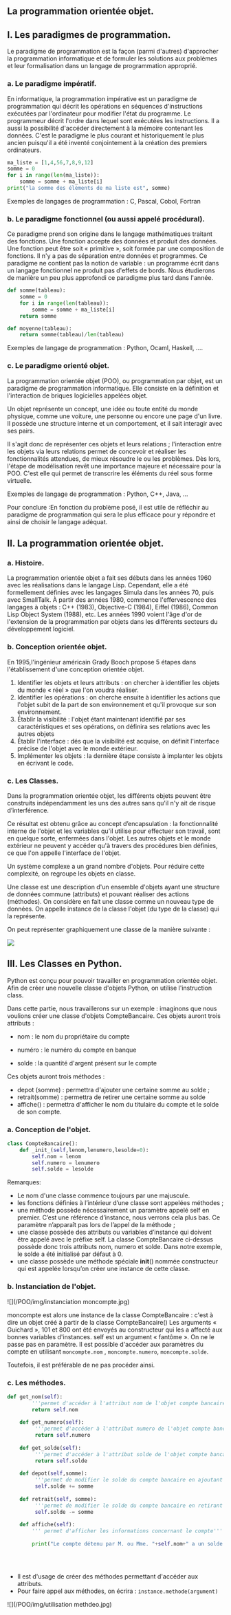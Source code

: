 ## La programmation orientée objet. 



## I. Les paradigmes de programmation. 

Le paradigme de programmation est la façon (parmi d'autres) d'approcher la programmation informatique et de formuler les solutions aux problèmes et leur formalisation dans un langage de programmation approprié.

### a. Le paradigme impératif. 

En informatique, la programmation impérative est un paradigme de programmation qui décrit les opérations en séquences d'instructions exécutées par l'ordinateur pour modifier l'état du programme.
Le programmeur décrit l'ordre dans lequel sont exécutées les instructions. Il a aussi la possibilité d'accéder  directement à la mémoire contenant les données. 
C'est le paradigme le plus courant et historiquement le plus ancien puisqu'il a été inventé conjointement à la création des premiers ordinateurs. 

```python
ma_liste = [1,4,56,7,8,9,12]
somme = 0
for i in range(len(ma_liste)):
	somme = somme + ma_liste[i]
print("la somme des élèments de ma liste est", somme)
```

Exemples de langages de programmation : C, Pascal, Cobol, Fortran

### b. Le paradigme fonctionnel (ou aussi appelé procédural). 

Ce paradigme prend son origine dans le langage mathématiques traitant des fonctions. 
Une fonction accepte des données et produit des données. 
Une fonction peut être soit « primitive », soit formée par une composition de fonctions. Il n'y a pas de séparation entre données et programmes. 
Ce paradigme ne contient pas la notion de variable : un programme écrit dans un langage fonctionnel ne produit pas d'effets de bords. Nous étudierons de manière un peu plus approfondi ce paradigme plus tard dans l'année.

 

```python
def somme(tableau):
    somme = 0
    for i in range(len(tableau)):
        somme = somme + ma_liste[i]
    return somme

def moyenne(tableau): 
    return somme(tableau)/len(tableau)

```

Exemples de langage de programmation :  Python, Ocaml, Haskell, ….

### c. Le paradigme orienté objet. 

La programmation orientée objet (POO), ou programmation par objet, est un paradigme de programmation informatique. Elle consiste en la définition et l'interaction de briques logicielles appelées objet.

Un objet représente un concept, une idée ou toute entité du monde physique, comme une voiture, une personne ou encore une page d'un livre. Il possède une structure interne et un comportement, et il sait interagir avec ses pairs. 

Il s'agit donc de représenter ces objets et leurs relations ; l'interaction entre les objets via leurs relations permet de concevoir et réaliser les fonctionnalités attendues, de mieux résoudre le ou les problèmes.
Dès lors, l'étape de modélisation revêt une importance majeure et nécessaire pour la POO. C'est elle qui permet de transcrire les éléments du réel sous forme virtuelle.

Exemples de langage de programmation : Python, C++, Java, ...





Pour conclure :En fonction du problème posé, il est utile de réfléchir au paradigme de programmation qui sera le plus efficace pour y répondre et ainsi de choisir le langage adéquat. 

## II. La programmation orientée objet. 



### a. Histoire. 

La programmation orientée objet a fait ses débuts dans les années 1960 avec les réalisations dans le langage Lisp. Cependant, elle a été formellement définies avec les langages Simula dans les années 70, puis avec SmallTalk. 
À partir des années 1980, commence l'effervescence des langages à objets : C++ (1983), Objective-C (1984), Eiffel (1986), Common Lisp Object System (1988), etc. Les années 1990 voient l'âge d'or de l'extension de la programmation par objets dans les différents secteurs du développement logiciel.

### b. Conception orientée objet. 

En 1995,l'ingénieur américain Grady Booch propose 5 étapes dans l'établissement d'une conception orientée objet. 

1. Identifier les objets et leurs attributs : on chercher à identifier les objets du monde « réel » que l'on voudra réaliser.
2. Identifier les opérations : on cherche ensuite à identifier les actions que l'objet subit de la part de son environnement et qu'il provoque sur son environnement. 
3. Établir la visibilité : l'objet étant maintenant identifié par ses caractéristiques et ses opérations, on définira ses relations avec les autres objets
4. Établir l'interface : dés que la visibilité est acquise, on définit l'interface précise de l'objet avec le monde extérieur. 
5. Implémenter les objets : la dernière étape consiste à implanter les objets en écrivant le code. 

### c. Les Classes. 

Dans la programmation orientée objet, les différents objets peuvent être  construits indépendamment les uns des autres sans qu'il n'y ait de risque d’interférence. 

Ce résultat est obtenu grâce au concept d’encapsulation : la fonctionnalité interne de l'objet et les variables qu'il utilise pour effectuer son travail, sont en quelque sorte, enfermées dans l'objet. 
Les autres objets et le monde extérieur ne peuvent y accéder qu'à travers des procédures bien définies, ce que l'on appelle l'interface de l'objet. 

Un système complexe a un grand nombre d'objets. Pour réduire cette complexité, on regroupe les objets en classe. 

Une classe est une description d'un ensemble d'objets ayant une structure de données commune (attributs) et pouvant réaliser des actions (méthodes). On considère en fait une classe comme un nouveau type de données. On appelle instance de la classe l'objet (du type de la classe) qui la représente. 

On peut représenter graphiquement une classe de la manière suivante :

![](/POO/img/classes_cours.png)

## III. Les Classes en Python. 

Python est conçu pour pouvoir travailler en programmation orientée objet. 
Afin de créer une nouvelle classe d'objets Python, on utilise l'instruction class.

Dans cette partie, nous travaillerons sur un exemple : imaginons que nous voulions créer une classe d'objets CompteBancaire. 
Ces objets auront trois attributs :

- nom : le nom du propriétaire du compte

- numéro : le numéro du compte en banque

- solde : la quantité d'argent présent sur le compte

  

Ces objets auront trois méthodes :

- depot (somme) : permettra d'ajouter une certaine somme au solde ;
- retrait(somme) : permettra de retirer une certaine somme au solde
- affiche() : permettra d'afficher le nom du titulaire du compte et le solde de son compte.  

### a. Conception de l'objet. 

```python
class CompteBancaire():
	def _init_(self,lenom,lenumero,lesolde=0):
        self.nom = lenom
        self.numero = lenumero
        self.solde = lesolde
```

Remarques:

- Le nom d'une classe commence toujours par une majuscule.
- les fonctions définies à l’intérieur d’une classe sont appelées méthodes ;
- une méthode possède nécessairement un paramètre appelé self en premier. C’est une référence d’instance, nous verrons cela plus bas. Ce paramètre n’apparaît pas lors de l’appel de la méthode ;
- une classe possède des attributs ou variables d’instance qui doivent être appelé avec le préfixe self. La classe CompteBancaire ci-dessus possède donc trois attributs nom, numero et solde. Dans notre exemple, le solde a été initialisé par défaut à 0. 
- une classe possède une méthode spéciale __init__() nommée constructeur qui est appelée lorsqu’on créer une instance de cette classe.

### b. Instanciation de l'objet. 

![](/POO/img/instanciation moncompte.jpg)



moncompte est alors une instance de la classe CompteBancaire : c'est à dire un objet créé à partir de la classe CompteBancaire()
Les arguments « Guichard », 101 et 800 ont été envoyés au constructeur qui les a affecté aux bonnes variables d'instances. 
self est un argument « fantôme ». On ne le passe pas en paramètre. 
Il est possible d'accéder aux paramètres du compte en utilisant `moncompte.nom` , `moncompte.numero`, `moncompte.solde`.

 Toutefois, il est préférable de ne pas procéder ainsi. 

### c. Les méthodes. 

```python
def get_nom(self):
        '''permet d'accéder à l'attribut nom de l'objet compte bancaire'''
        return self.nom
    
    def get_numero(self):
         '''permet d'accéder à l'attribut numero de l'objet compte bancaire'''
         return self.numero
    
    def get_solde(self):
         '''permet d'accéder à l'attribut solde de l'objet compte bancaire'''
         return self.solde
    
    def depot(self,somme):
         '''permet de modifier le solde du compte bancaire en ajoutant de l'argent sur le compte'''
         self.solde += somme
        
    def retrait(self, somme):
         '''permet de modifier le solde du compte bancaire en retirant de l'argent sur le compte'''
         self.solde -= somme
    
    def affiche(self):
        ''' permet d'afficher les informations concernant le compte'''
        
        print("Le compte détenu par M. ou Mme. "+self.nom+" a un solde de "+str(self.solde)+"€")
        
        
        
```

- Il est d'usage de créer des méthodes permettant d'accéder aux attributs. 
- Pour faire appel aux méthodes, on écrira : 
  `instance.methode(argument)`

![](/POO/img/utilisation methdeo.jpg)
